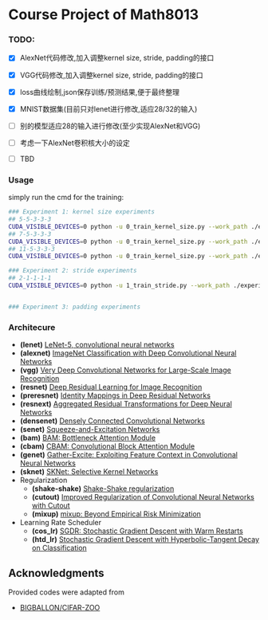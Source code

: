 # Course Project of Math8013


### TODO:

- [x] AlexNet代码修改,加入调整kernel size, stride, padding的接口
- [x] VGG代码修改,加入调整kernel size, stride, padding的接口
- [x] loss曲线绘制,json保存训练/预测结果,便于最终整理
- [x] MNIST数据集(目前只对lenet进行修改,适应28/32的输入)
- [ ] 别的模型适应28的输入进行修改(至少实现AlexNet和VGG)
- [ ] 考虑一下AlexNet卷积核大小的设定
- [ ] TBD
 

### Usage 

simply run the cmd for the training:

```bash
### Experiment 1: kernel size experiments
## 5-5-3-3-3
CUDA_VISIBLE_DEVICES=0 python -u 0_train_kernel_size.py --work_path ./experiments/cifar10/0_kernel_size/alexnet/5-5-3-3-3
## 7-5-3-3-3
CUDA_VISIBLE_DEVICES=0 python -u 0_train_kernel_size.py --work_path ./experiments/cifar10/0_kernel_size/alexnet/7-5-3-3-3
## 11-5-3-3-3
CUDA_VISIBLE_DEVICES=0 python -u 0_train_kernel_size.py --work_path ./experiments/cifar10/0_kernel_size/alexnet/11-5-3-3-3

### Experiment 2: stride experiments
## 2-1-1-1-1
CUDA_VISIBLE_DEVICES=0 python -u 1_train_stride.py --work_path ./experiments/cifar10/1_stride/alexnet/2-1-1-1-1


### Experiment 3: padding experiments

``` 


### Architecure
  - **(lenet)** [LeNet-5, convolutional neural networks](http://yann.lecun.com/exdb/lenet/)
  - **(alexnet)** [ImageNet Classification with Deep Convolutional Neural Networks](https://papers.nips.cc/paper/4824-imagenet-classification-with-deep-convolutional-neural-networks)
  - **(vgg)** [Very Deep Convolutional Networks for Large-Scale Image Recognition](https://arxiv.org/abs/1409.1556)
  - **(resnet)** [Deep Residual Learning for Image Recognition](https://arxiv.org/abs/1512.03385)
  - **(preresnet)** [Identity Mappings in Deep Residual Networks](https://arxiv.org/abs/1603.05027)
  - **(resnext)** [Aggregated Residual Transformations for Deep Neural Networks](https://arxiv.org/abs/1611.05431)
  - **(densenet)** [Densely Connected Convolutional Networks](https://arxiv.org/abs/1608.06993)
  - **(senet)** [Squeeze-and-Excitation Networks](https://arxiv.org/abs/1709.01507)
  - **(bam)** [BAM: Bottleneck Attention Module](https://arxiv.org/abs/1807.06514)
  - **(cbam)** [CBAM: Convolutional Block Attention Module](https://arxiv.org/abs/1807.06521)
  - **(genet)** [Gather-Excite: Exploiting Feature Context in Convolutional Neural Networks](https://arxiv.org/abs/1810.12348)
  - **(sknet)** [SKNet: Selective Kernel Networks](https://arxiv.org/abs/1903.06586)
- Regularization
  - **(shake-shake)** [Shake-Shake regularization](https://arxiv.org/abs/1705.07485)
  - **(cutout)** [Improved Regularization of Convolutional Neural Networks with Cutout](https://arxiv.org/abs/1708.04552)
  - **(mixup)** [mixup: Beyond Empirical Risk Minimization](https://arxiv.org/abs/1710.09412)
- Learning Rate Scheduler
  - **(cos_lr)** [SGDR: Stochastic Gradient Descent with Warm Restarts](https://arxiv.org/abs/1608.03983)
  - **(htd_lr)** [Stochastic Gradient Descent with Hyperbolic-Tangent Decay on Classification](https://arxiv.org/abs/1806.01593)


## Acknowledgments

Provided codes were adapted from

- [BIGBALLON/CIFAR-ZOO](https://github.com/BIGBALLON/CIFAR-ZOO)
